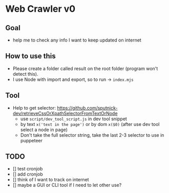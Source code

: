 # Web Crawler v0

## Goal
- help me to check any info I want to keep updated on internet

## How to use this
- Please create a folder called result on the root folder (program won't detect this).
- I use Node with import and export, so to run -> `index.mjs`

## Tool
- Help to get selector: https://github.com/sputnick-dev/retrieveCssOrXpathSelectorFromTextOrNode
  - use `script/dev_tool_script.js` in dev tool snippet
  - by text `x('text in the page')` or by dom `x($0)` (after use dev tool select a node in page)
  - Don't take the full selector string, take the last 2-3 selector to use in puppeteer

## TODO
- [] test cronjob
- [] add cronjob
- [] think of I want to track on internet
- [] maybe a GUI or CLI tool if I need to let other use?